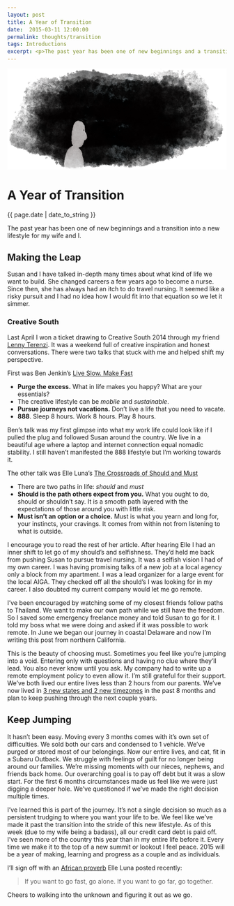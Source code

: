 ```yaml
---
layout: post
title: A Year of Transition
date:  2015-03-11 12:00:00
permalink: thoughts/transition
tags: Introductions
excerpt: <p>The past year has been one of new beginnings and a transition into a new lifestyle for my wife and I. Susan and I have talked in-depth many times about what kind of life we want to build.</p>
---
```


![Looking into the Unknown](/../images/staring-into-unknown.png)				
<h1 class="thought-title">A Year of Transition</h1>
<p class="meta">{{ page.date | date_to_string }}</p>

The past year has been one of new beginnings and a transition into a new lifestyle for my wife and I.

## Making the Leap

Susan and I have talked in-depth many times about what kind of life we want to build. She changed careers a few years ago to become a nurse. Since then, she has always had an itch to do travel nursing. It seemed like a risky pursuit and I had no idea how I would fit into that equation so we let it simmer.

### Creative South

Last April I won a ticket drawing to Creative South 2014 through my friend [Lenny Terenzi](http://www.heymonkeydesign.com). It was a weekend full of creative inspiration and honest conversations. There were two talks that stuck with me and helped shift my perspective.

First was Ben Jenkin’s [Live Slow. Make Fast](https://teamtreehouse.com/library/creative-south/liveslowmakefast)

+ **Purge the excess.** What in life makes you happy? What are your essentials?
+ The creative lifestyle can be *mobile* and *sustainable*.
+ **Pursue journeys not vacations.** Don’t live a life that you need to vacate.
+ **888**. Sleep 8 hours. Work 8 hours. Play 8 hours.

Ben’s talk was my first glimpse into what my work life could look like if I pulled the plug and followed Susan around the country. We live in a beautiful age where a laptop and internet connection equal nomadic stability. I still haven’t manifested the 888 lifestyle but I’m working towards it.

The other talk was Elle Luna’s [The Crossroads of Should and Must](https://medium.com/@elleluna/the-crossroads-of-should-and-must-90c75eb7c5b0)

+ There are two paths in life: *should* and *must*
+ **Should is the path others expect from you.** What you ought to do, should or shouldn’t say. It is a smooth path layered with the expectations of those around you with little risk.
+ **Must isn’t an option or a choice.** Must is what you yearn and long for, your instincts, your cravings. It comes from within not from listening to what is outside.

I encourage you to read the rest of her article. After hearing Elle I had an inner shift to let go of my should’s and selfishness. They’d held me back from pushing Susan to pursue travel nursing. It was a selfish vision I had of my own career. I was having promising talks of a new job at a local agency only a block from my apartment. I was a lead organizer for a large event for the local AIGA. They checked off all the should’s I was looking for in my career. I also doubted my current company would let me go remote. 

I’ve been encouraged by watching some of my closest friends follow paths to Thailand. We want to make our own path while we still have the freedom. So I saved some emergency freelance money and told Susan to go for it. I told my boss what we were doing and asked if it was possible to work remote. In June we began our journey in coastal Delaware and now I’m writing this post from northern California.

This is the beauty of choosing must. Sometimes you feel like you’re jumping into a void. Entering only with questions and having no clue where they’ll lead. You also never know until you ask. My company had to write up a remote employment policy to even allow it. I’m still grateful for their support. We’ve both lived our entire lives less than 2 hours from our parents. We’ve now lived in [3 new states and 2 new timezones](http://www.susanandjustin.us/) in the past 8 months and plan to keep pushing through the next couple years.

## Keep Jumping

It hasn’t been easy. Moving every 3 months comes with it’s own set of difficulties. We sold both our cars and condensed to 1 vehicle. We’ve purged or stored most of our belongings. Now our entire lives, and cat, fit in a Subaru Outback. We struggle with feelings of guilt for no longer being around our families. We’re missing moments with our nieces, nephews, and friends back home. Our overarching goal is to pay off debt but it was a slow start. For the first 6 months circumstances made us feel like we were just digging a deeper hole. We’ve questioned if we’ve made the right decision multiple times.

I’ve learned this is part of the journey. It’s not a single decision so much as a persistent trudging to where you want your life to be. We feel like we’ve made it past the transition into the stride of this new lifestyle. As of this week (due to my wife being a badass), all our credit card debt is paid off. I’ve seen more of the country this year than in my entire life before it. Every time we make it to the top of a new summit or lookout I feel peace. 2015 will be a year of making, learning and progress as a couple and as individuals.

I’ll sign off with an [African proverb](https://instagram.com/elleluna/p/yfBKoAB-8y/) Elle Luna posted recently:
> If you want to go fast, go alone. If you want to go far, go together.

Cheers to walking into the unknown and figuring it out as we go.
